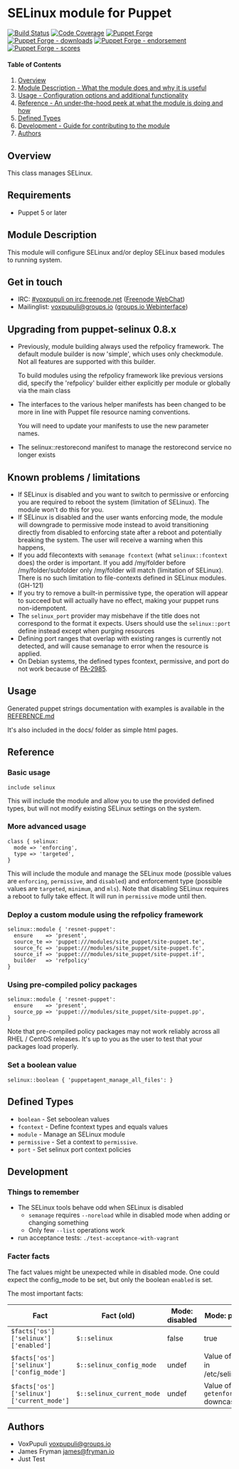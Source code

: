 # SELinux module for Puppet

[![Build Status](https://travis-ci.org/voxpupuli/puppet-selinux.png?branch=master)](https://travis-ci.org/voxpupuli/puppet-selinux)
[![Code Coverage](https://coveralls.io/repos/github/voxpupuli/puppet-selinux/badge.svg?branch=master)](https://coveralls.io/github/voxpupuli/puppet-selinux)
[![Puppet Forge](https://img.shields.io/puppetforge/v/puppet/selinux.svg)](https://forge.puppetlabs.com/puppet/selinux)
[![Puppet Forge - downloads](https://img.shields.io/puppetforge/dt/puppet/selinux.svg)](https://forge.puppetlabs.com/puppet/selinux)
[![Puppet Forge - endorsement](https://img.shields.io/puppetforge/e/puppet/selinux.svg)](https://forge.puppetlabs.com/puppet/selinux)
[![Puppet Forge - scores](https://img.shields.io/puppetforge/f/puppet/selinux.svg)](https://forge.puppetlabs.com/puppet/selinux)

#### Table of Contents

1. [Overview](#overview)
1. [Module Description - What the module does and why it is useful](#module-description)
1. [Usage - Configuration options and additional functionality](#usage)
1. [Reference - An under-the-hood peek at what the module is doing and how](#reference)
1. [Defined Types](#defined-types)
1. [Development - Guide for contributing to the module](#development)
1. [Authors](#authors)

## Overview

This class manages SELinux.

## Requirements

* Puppet 5 or later

## Module Description

This module will configure SELinux and/or deploy SELinux based modules to
running system.

## Get in touch

* IRC: [#voxpupuli on irc.freenode.net](irc://irc.freenode.net/voxpupuli)
  ([Freenode WebChat](http://webchat.freenode.net/?channels=%23voxpupuli))
* Mailinglist: <voxpupuli@groups.io>
  ([groups.io Webinterface](https://groups.io/g/voxpupuli/topics))

## Upgrading from puppet-selinux 0.8.x

* Previously, module building always used the refpolicy framework. The default
  module builder is now 'simple', which uses only checkmodule. Not all features are
  supported with this builder.

  To build modules using the refpolicy framework like previous versions did,
  specify the  'refpolicy' builder either explicitly per module or globally
  via the main class

* The interfaces to the various helper manifests has been changed to be more in line
  with Puppet file resource naming conventions.

  You will need to update your manifests to use the new parameter names.

* The selinux::restorecond manifest to manage the restorecond service no longer exists

## Known problems / limitations

* If SELinux is disabled and you want to switch to permissive or enforcing you
  are required to reboot the system (limitation of SELinux). The module won't
  do this for you.
* If SELinux is disabled and the user wants enforcing mode, the module
  will downgrade to permissive mode instead to avoid transitioning directly from
  disabled to enforcing state after a reboot and potentially breaking the system.
  The user will receive a warning when this happens,
* If you add filecontexts with `semanage fcontext` (what `selinux::fcontext`
  does) the order is important. If you add /my/folder before /my/folder/subfolder
  only /my/folder will match (limitation of SELinux). There is no such limitation
  to file-contexts defined in SELinux modules. (GH-121)
* If you try to remove a built-in permissive type, the operation will appear to succeed
  but will actually have no effect, making your puppet runs non-idempotent.
* The `selinux_port` provider may misbehave if the title does not correspond to
  the format it expects. Users should use the `selinux::port` define instead except
  when purging resources
* Defining port ranges that overlap with existing ranges is currently not detected, and will
  cause semanage to error when the resource is applied.
* On Debian systems, the defined types fcontext, permissive, and port do not
  work because of [PA-2985](https://tickets.puppetlabs.com/browse/PA-2985).

## Usage

Generated puppet strings documentation with examples is available in the [REFERENCE.md](./REFERENCE.md)

It's also included in the docs/ folder as simple html pages.

## Reference

### Basic usage

```puppet
include selinux
```

This will include the module and allow you to use the provided defined types,
but will not modify existing SELinux settings on the system.

### More advanced usage

```puppet
class { selinux:
  mode => 'enforcing',
  type => 'targeted',
}
```

This will include the module and manage the SELinux mode (possible values are
`enforcing`, `permissive`, and `disabled`) and enforcement type (possible values
are `targeted`, `minimum`, and `mls`). Note that disabling SELinux requires a reboot
to fully take effect. It will run in `permissive` mode until then.

### Deploy a custom module using the refpolicy framework

```puppet
selinux::module { 'resnet-puppet':
  ensure    => 'present',
  source_te => 'puppet:///modules/site_puppet/site-puppet.te',
  source_fc => 'puppet:///modules/site_puppet/site-puppet.fc',
  source_if => 'puppet:///modules/site_puppet/site-puppet.if',
  builder   => 'refpolicy'
}
```

### Using pre-compiled policy packages

```puppet
selinux::module { 'resnet-puppet':
  ensure    => 'present',
  source_pp => 'puppet:///modules/site_puppet/site-puppet.pp',
}
```

Note that pre-compiled policy packages may not work reliably
across all RHEL / CentOS releases. It's up to you as the user
to test that your packages load properly.

### Set a boolean value

```puppet
selinux::boolean { 'puppetagent_manage_all_files': }
```

## Defined Types

* `boolean` - Set seboolean values
* `fcontext` - Define fcontext types and equals values
* `module` - Manage an SELinux module
* `permissive` - Set a context to `permissive`.
* `port` - Set selinux port context policies

## Development

### Things to remember

* The SELinux tools behave odd when SELinux is disabled
    * `semanage` requires `--noreload` while in disabled mode when
      adding or changing something
    * Only few `--list` operations work
* run acceptance tests: `./test-acceptance-with-vagrant`

### Facter facts

The fact values might be unexpected while in disabled mode. One could expect
the config\_mode to be set, but only the boolean `enabled` is set.

The most important facts:

| Fact                                      | Fact (old)                | Mode: disabled | Mode: permissive                        | Mode:  enforcing                        |
|-------------------------------------------|---------------------------|----------------|-----------------------------------------|-----------------------------------------|
| `$facts['os']['selinux']['enabled']`      | `$::selinux`              | false          | true                                    | true                                    |
| `$facts['os']['selinux']['config_mode']`   | `$::selinux_config_mode`  | undef          | Value of SELINUX in /etc/selinux/config | Value of SELINUX in /etc/selinux/config |
| `$facts['os']['selinux']['current_mode']` | `$::selinux_current_mode` | undef          | Value of `getenforce` downcased         | Value of `getenforce` downcased         |

## Authors

* VoxPupuli <voxpupuli@groups.io>
* James Fryman <james@fryman.io>
* Just Test
